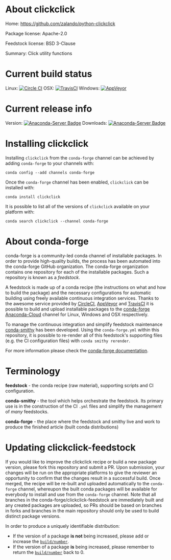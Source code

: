 About clickclick
================

Home: https://github.com/zalando/python-clickclick

Package license: Apache-2.0

Feedstock license: BSD 3-Clause

Summary: Click utility functions



Current build status
====================

Linux: [![Circle CI](https://circleci.com/gh/conda-forge/clickclick-feedstock.svg?style=shield)](https://circleci.com/gh/conda-forge/clickclick-feedstock)
OSX: [![TravisCI](https://travis-ci.org/conda-forge/clickclick-feedstock.svg?branch=master)](https://travis-ci.org/conda-forge/clickclick-feedstock)
Windows: [![AppVeyor](https://ci.appveyor.com/api/projects/status/github/conda-forge/clickclick-feedstock?svg=True)](https://ci.appveyor.com/project/conda-forge/clickclick-feedstock/branch/master)

Current release info
====================
Version: [![Anaconda-Server Badge](https://anaconda.org/conda-forge/clickclick/badges/version.svg)](https://anaconda.org/conda-forge/clickclick)
Downloads: [![Anaconda-Server Badge](https://anaconda.org/conda-forge/clickclick/badges/downloads.svg)](https://anaconda.org/conda-forge/clickclick)

Installing clickclick
=====================

Installing `clickclick` from the `conda-forge` channel can be achieved by adding `conda-forge` to your channels with:

```
conda config --add channels conda-forge
```

Once the `conda-forge` channel has been enabled, `clickclick` can be installed with:

```
conda install clickclick
```

It is possible to list all of the versions of `clickclick` available on your platform with:

```
conda search clickclick --channel conda-forge
```


About conda-forge
=================

conda-forge is a community-led conda channel of installable packages.
In order to provide high-quality builds, the process has been automated into the
conda-forge GitHub organization. The conda-forge organization contains one repository
for each of the installable packages. Such a repository is known as a *feedstock*.

A feedstock is made up of a conda recipe (the instructions on what and how to build
the package) and the necessary configurations for automatic building using freely
available continuous integration services. Thanks to the awesome service provided by
[CircleCI](https://circleci.com/), [AppVeyor](http://www.appveyor.com/)
and [TravisCI](https://travis-ci.org/) it is possible to build and upload installable
packages to the [conda-forge](https://anaconda.org/conda-forge)
[Anaconda-Cloud](http://docs.anaconda.org/) channel for Linux, Windows and OSX respectively.

To manage the continuous integration and simplify feedstock maintenance
[conda-smithy](http://github.com/conda-forge/conda-smithy) has been developed.
Using the ``conda-forge.yml`` within this repository, it is possible to re-render all of
this feedstock's supporting files (e.g. the CI configuration files) with ``conda smithy rerender``.

For more information please check the [conda-forge documentation](https://conda-forge.org/docs/).

Terminology
===========

**feedstock** - the conda recipe (raw material), supporting scripts and CI configuration.

**conda-smithy** - the tool which helps orchestrate the feedstock.
                   Its primary use is in the construction of the CI ``.yml`` files
                   and simplify the management of *many* feedstocks.

**conda-forge** - the place where the feedstock and smithy live and work to
                  produce the finished article (built conda distributions)


Updating clickclick-feedstock
=============================

If you would like to improve the clickclick recipe or build a new
package version, please fork this repository and submit a PR. Upon submission,
your changes will be run on the appropriate platforms to give the reviewer an
opportunity to confirm that the changes result in a successful build. Once
merged, the recipe will be re-built and uploaded automatically to the
`conda-forge` channel, whereupon the built conda packages will be available for
everybody to install and use from the `conda-forge` channel.
Note that all branches in the conda-forge/clickclick-feedstock are
immediately built and any created packages are uploaded, so PRs should be based
on branches in forks and branches in the main repository should only be used to
build distinct package versions.

In order to produce a uniquely identifiable distribution:
 * If the version of a package **is not** being increased, please add or increase
   the [``build/number``](http://conda.pydata.org/docs/building/meta-yaml.html#build-number-and-string).
 * If the version of a package **is** being increased, please remember to return
   the [``build/number``](http://conda.pydata.org/docs/building/meta-yaml.html#build-number-and-string)
   back to 0.